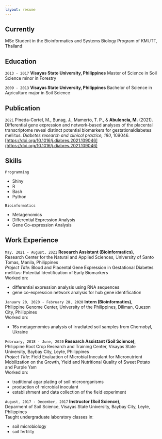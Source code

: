 ```yaml
---
layout: resume
---
```

## Currently

MSc Student in the Bioinformatics and Systems Biology Program of KMUTT, Thailand

## Education

`2013 - 2017`
__Visayas State University, Philippines__
Master of Science in Soil Science minor in Forestry

`2009 - 2013`
__Visayas State University, Philippines__
Bachelor of Science in Agriculture major in Soil Science 

## Publication

`2021`
Pineda-Cortel, M., Bunag, J., Mamerto, T. P., & **Abulencia, M.** (2021). Differential gene expression and network-based analyses of the placental transcriptome reveal distinct potential biomarkers for gestationaldiabetes mellitus. _Diabetes research and clinical practice, 180_, 109046. [https://doi.org/10.1016/j.diabres.2021.109046](https://doi.org/10.1016/j.diabres.2021.109046)

## Skills

`Programming`
- Shiny
- R
- Bash
- Python

`Bioinformatics`
- Metagenomics
- Differential Expression Analysis
- Gene Co-expression Analysis

## Work Experience

`May, 2021 - August, 2021`
__Research Assistant (Bioinformatics)__, <br />
Research Center for the Natural and Applied Sciences, University of Santo Tomas, Manila, Philippines <br />
_Project Title:_ Blood and Placental Gene Expression in Gestational Diabetes mellitus: Potential Identification of Early Biomarkers  <br />
Worked on: <br />
- differential expression analysis using RNA sequences
- gene co-expression network analysis for hub gene identification

`January 20, 2020 - February 28, 2020`
__Intern (Bioinformatics)__, <br />
Philippine Genome Center, University of the Philippines, Diliman, Quezon City, Philippines <br />
Worked on: <br />
- 16s metagenomics analysis of irradiated soil samples from Chernobyl, Ukraine

`February, 2018 - June, 2020`
__Research Assistant (Soil Science)__, <br />
Philippine Root Crop Research and Training Center, Visayas State University, Baybay City, Leyte, Philippines <br />
_Project Title:_ Field Evaluation of Microbial Inoculant for Micronutrient Mobilization on the Growth, Yield and Nutritional Quality of Sweet Potato and Purple Yam <br />
Worked on: <br />
- traditional agar plating of soil microorganisms
- production of microbial inoculant
- establishment and data collection of the field experiment

`August, 2017 - December, 2017`
__Instructor (Soil Science)__, <br />
Deparment of Soil Science, Visayas State University, Baybay City, Leyte, Philippines <br />
Taught undergraduate laboratory classes in: <br />
- soil microbiology
- soil fertility


<!-- ### Footer

Last updated: May 2013 -->


